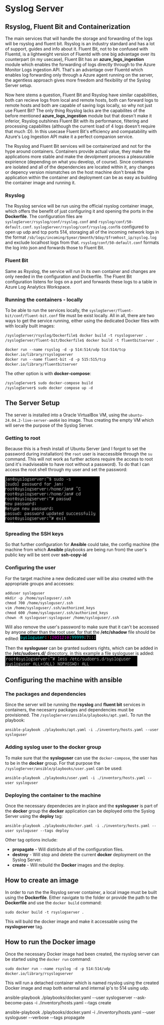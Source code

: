 # Syslog Server

## Rsyslog, Fluent Bit and Containerization
The main services that will handle the storage and forwarding of the logs will be rsyslog and fluent bit. Rsyslog is an industry standard and has a lot of support, guides and info about it. Fluent Bit, not to be confused with Fluentd, is a lightweight version of Fluentd with one big advantage over its counterpart (in my usecase), Fluent Bit has an **azure_logs_ingestion** module which enables the forwarding of logs directly through to the Azure Monitor Logs ingestion API. That's an advantage over Fluentd which enables log forwarding only through a Azure agent running on the server, the agentless approach gives more freedom and flexibility of the Syslog Server setup. 

Now here stems a question, Fluent Bit and Rsyslog have similar capabilities, both can recieve logs from local and remote hosts, both can forward logs to remote hosts and both are capable of saving logs locally, so why not just use Fluent Bit?  The only thing Rsyslog lacks are the capabilites of the before mentioned **azure_logs_ingestion** module but that doesn't make it inferior, Rsyslog outshines Fluent Bit with its performance, filtering and processing capabilites (although the current load of 4 logs doesn't require that much :D). In this usecase Fluent Bit's efficiency and compatability with Azure's Log Ingestion API make it a perfect companion service.

The Rsyslog and Fluent Bit services will be containerized and not for the hype around containers. Containers provide actual value, they make the applications more stable and make the devolpment process a pleasurable expirience (depending on what you develop, of course). Since containers are isolated and all of the dependencies are located within it, any changes or depency version mismatches on the host machine don't break the application within the container and deployment can be as easy as building the container image and running it.

### Rsyslog
The Rsyslog service will be run using the official rsyslog container image, which offers the benefit of just configuring it and opening the ports in the **Dockerfile**. The configuration files are ```syslogServer/rsyslog/conf/rsyslog.conf``` and ```rsyslog/conf/50-default.conf```. ```syslogServer/rsyslog/conf/rsyslog.conf```is configured to open up udp and tcp ports 514, storaging all of the incoming network logs in the format `/sb/logs/incoming/$year/$month/$day/$fromhost_ip/syslog.log` and exclude localhost logs from that. ```rsyslog/conf/50-default.conf``` formats the log into json and forwards those to Fluent Bit.

### Fluent Bit
Same as Rsyslog, the service will run in its own container and changes are only needed in the configuration and Dockerfile. The Fluent Bit configuration listens for logs on a port and forwards these logs to a table in Azure Log Analytics Workspace.

### Running the containers - locally
To be able to run the services locally, the `syslogServer/fluent-bit/conf/fluent-bit.conf` file must be exist locally. All in all, there are two ways to get the service running, either using the dedicated Docker files with with locally built images:
```
/syslogServer/rsyslog/Dockerfile$ docker build -t rsyslogserver .
/syslogServer/fluent-bit/Dockerfile$ docker build -t fluentbitserver .
```
 ```
 docker run --name rsyslog -d -p 514:514/udp 514:514/tcp docker.io/library/rsyslogserver
 docker run --name fluent-bit -d -p 515:515/tcp docker.io/library/fluentbitserver
 ```
 The other option is with **docker-compose**:
 ```
/syslogServer$ sudo docker-compose build 
/syslogServer$ sudo docker compose up -d
 ```

## The Server Setup
The server is installed into a Oracle VirtualBox VM, using the ```ubuntu-24.04.2-live-server-amd64``` iso image. Thus creating the empty VM which will serve the purpose of the Syslog Server.

### Getting to root
Because this is a fresh install of Ubuntu Server (and I forgot to set the password during installation) the ```root``` user is inaccessible through the ```su``` command. This will not work as further actions require the access to root (and it's inadviseable to have root without a password). To do that I can access the root shell through my user and set the password:

![Image showing the Log Reading Tool output.](./../img/settingRoot.png)

### Spreading the SSH keys
So that further configuration for **Ansible** could take, the config machine (the machine from which **Ansible** playbooks are being run from) the user's public key will be sent over **ssh-copy-id**


### Configuring the user
For the target machine a new dedicated user will be also created with the appropriate groups and accesses:
```
adduser sysloguser
mkdir -p /home/sysloguser/.ssh
chmod 700 /home/sysloguser/.ssh
vim /home/sysloguser/.ssh/authorized_keys
chmod 600 /home/sysloguser/.ssh/authorized_keys
chown -R sysloguser:sysloguser /home/sysloguser/.ssh
```

Will also remove the user's password to make sure that it can't be accessed by anyone other than the root user, for that the **/etc/shadow** file should be edited:
![Image showing /etc/shadow config.](./../img/sysloguserPass.png)

Then the **sysloguser** can be granted sudoers rights, which can be added in the **/etc/sudoers.d/** direcotory, in this example a file sysloguser is added:
![Image showing /etc/shadow config.](./../img/sysloguserSudoer.png)

## Configuring the machine with ansible

### The packages and dependencies
Since the server will be running the **rsyslog** and **fluent bit** services in containers, the necesarry packages and dependencies must be provisioned. The ```/syslogServer/ansible/playbooks/apt.yaml```. To run the playbook:
```
ansible-playbook ./playbooks/apt.yaml -i ./inventory/hosts.yaml --user sysloguser
```

### Adding syslog user to the docker group
To make sure that the **sysloguser** can use the ```docker-compose```, the user has to be in the **docker** group. For that purpose the  ```/syslogServer/ansible/playbooks/user.yaml``` can be used:
```
ansible-playbook ./playbooks/user.yaml -i ./inventory/hosts.yaml --user sysloguser
```

### Deploying the container to the machine
Once the necessary dependecies are in place and the **sysloguser** is part of the **docker** group the **docker** application can be deployed onto the Syslog Server using the **deploy** tag:
```
ansible-playbook ./playbooks/docker.yaml -i ./inventory/hosts.yaml --user sysloguser --tags deploy
```

Other tag options include:
- **propagate** - Will distirbute all of the configuration files.
- **destroy** - Will stop and delete the current **docker** deployment on the Syslog Server.
- **create** - Will rebuild the **Docker** images and the deploy.



## How to create an image
In order to run the the Rsyslog server container, a local image must be built using the **Dockerfile**.
Either navigate to the folder or provide the path to the **Dockerfile** and use the ```docker build``` command:
```
sudo docker build -t rsyslogserver .
```
This will build the docker image and make it accessable using the **rsyslogserver** tag.

## How to run the Docker image
Once the necessary Docker image had been created, the rsyslog server can be started using the ```docker run``` command:
```
sudo docker run --name rsyslog -d -p 514:514/udp docker.io/library/rsyslogserver
```

This will run a detached container which is named rsyslog using the created Docker image and map both external and internal ip's to 514 using udp.

ansible-playbook ./playbooks/docker.yaml --user syslogserver --ask-become-pass -i ./inventory/hosts.yaml --tags create


ansible-playbook ./playbooks/docker.yaml -i ./inventory/hosts.yaml --user sysloguser  --verbose --tags propagate